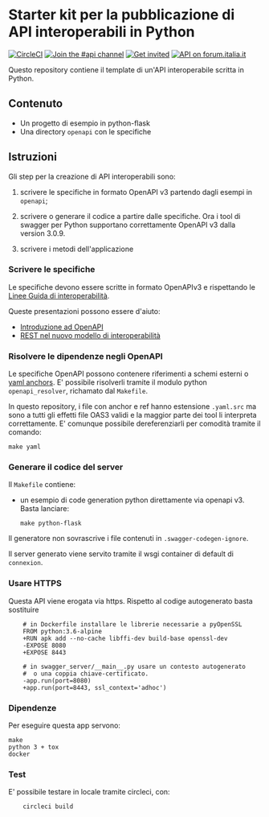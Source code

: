# Starter kit per la pubblicazione di API interoperabili in Python

[![CircleCI](https://circleci.com/gh/teamdigitale/api-starter-kit-python.svg?style=svg)](https://circleci.com/gh/teamdigitale/api-starter-kit-python)
[![Join the #api channel](https://img.shields.io/badge/Slack-%23api-blue.svg?logo=slack)](https://developersitalia.slack.com/messages/CDKBYTG74)
[![Get invited](https://slack.developers.italia.it/badge.svg)](https://slack.developers.italia.it/)
[![API on forum.italia.it](https://img.shields.io/badge/Forum-interoperabilità-blue.svg)](https://forum.italia.it/c/interoperabilita)

Questo repository contiene il template di un'API interoperabile scritta in Python.

## Contenuto

- Un progetto di esempio in python-flask
- Una directory `openapi` con le specifiche

## Istruzioni

Gli step per la creazione di API interoperabili sono:

1. scrivere le specifiche in formato OpenAPI v3 partendo dagli esempi in `openapi`;

2. scrivere o generare il codice a partire dalle specifiche. Ora i tool di swagger per Python
   supportano correttamente OpenAPI v3 dalla version 3.0.9.

3. scrivere i metodi dell'applicazione

### Scrivere le specifiche

Le specifiche devono essere scritte in formato OpenAPIv3
e rispettando le [Linee Guida di interoperabilità](https://docs.italia.it/italia/piano-triennale-ict/lg-modellointeroperabilita-docs).

Queste presentazioni possono essere d'aiuto:

- [Introduzione ad OpenAPI](https://docs.google.com/presentation/d/1blql0E_zcbq7r-wzmslgJPiW7ELkYlIn9_fqIVEXr4A)
- [REST nel nuovo modello di interoperabilità](https://docs.google.com/presentation/u/1/d/1L6R4ZKhLoZAPEmai1KSED1nrq0GNrx3-TU53sGhfrO8/)

### Risolvere le dipendenze negli OpenAPI

Le specifiche OpenAPI possono contenere riferimenti a schemi esterni
o [yaml anchors](). E' possibile risolverli tramite il modulo python
`openapi_resolver`, richamato dal `Makefile`.

In questo repository, i file con anchor e ref hanno estensione `.yaml.src`
ma sono a tutti gli effetti file OAS3 validi e la maggior parte dei
tool li interpreta correttamente. E' comunque possibile dereferenziarli
per comodità tramite il comando:

	make yaml



### Generare il codice del server

Il `Makefile` contiene:

  - un esempio di code generation python direttamente via openapi v3. Basta
    lanciare:

        make python-flask

Il generatore non sovrascrive i file contenuti in `.swagger-codegen-ignore`.

Il server generato viene servito tramite il wsgi container di default di `connexion`.


### Usare HTTPS

Questa API viene erogata via https. Rispetto al codige autogenerato basta sostituire

        # in Dockerfile installare le librerie necessarie a pyOpenSSL
        FROM python:3.6-alpine
        +RUN apk add --no-cache libffi-dev build-base openssl-dev
        -EXPOSE 8080
        +EXPOSE 8443

        # in swagger_server/__main__.py usare un contesto autogenerato
        #  o una coppia chiave-certificato. 
        -app.run(port=8080)
        +app.run(port=8443, ssl_context='adhoc')


### Dipendenze

Per eseguire questa app servono:

```
make
python 3 + tox
docker
```


### Test

E' possibile testare in locale tramite circleci, con:

        circleci build
